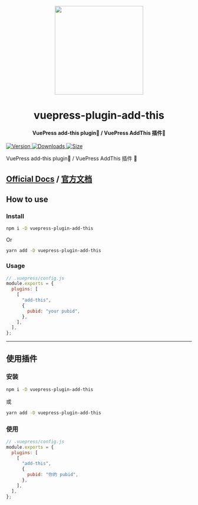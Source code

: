 <!-- markdownlint-disable -->
<p align="center">
  <img width="240" src="https://vuepress-theme.mrhope.site/logo.svg" style="text-align: center;"/>
</p>
<h1 align="center">vuepress-plugin-add-this</h1>
<h4 align="center">VuePress add-this plugin💌 / VuePress AddThis 插件💌</h4>

[![Version](https://img.shields.io/npm/v/vuepress-plugin-add-this.svg?style=flat-square&logo=npm) ![Downloads](https://img.shields.io/npm/dm/vuepress-plugin-add-this.svg?style=flat-square&logo=npm) ![Size](https://img.shields.io/bundlephobia/min/vuepress-plugin-add-this?style=flat-square&logo=npm)](https://www.npmjs.com/package/vuepress-plugin-add-this)

<!-- markdownlint-restore -->

VuePress add-this plugin💌 / VuePress AddThis 插件 💌

## [Official Docs](https://vuepress-add-this.mrhope.site/) / [官方文档](https://vuepress-add-this.mrhope.site/zh/)

## How to use

### Install

```bash
npm i -D vuepress-plugin-add-this
```

Or

```bash
yarn add -D vuepress-plugin-add-this
```

### Usage

```js
// .vuepress/config.js
module.exports = {
  plugins: [
    [
      "add-this",
      {
        pubid: "your pubid",
      },
    ],
  ],
};
```

---

## 使用插件

### 安装

```bash
npm i -D vuepress-plugin-add-this
```

或

```bash
yarn add -D vuepress-plugin-add-this
```

### 使用

```js {7}
// .vuepress/config.js
module.exports = {
  plugins: [
    [
      "add-this",
      {
        pubid: "你的 pubid",
      },
    ],
  ],
};
```
